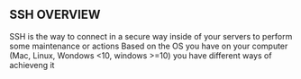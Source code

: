 ## SSH OVERVIEW

SSH is the way to connect in a secure way inside of your servers to perform some maintenance or actions
Based on the OS you have on your computer (Mac, Linux, Wondows <10, windows >=10) you have different ways of achieveng it


